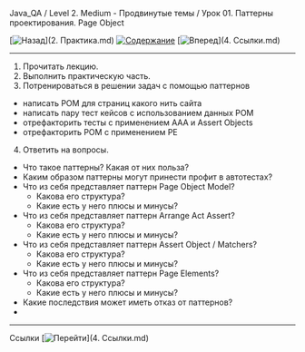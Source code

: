 Java_QA / Level 2. Medium - Продвинутые темы / Урок 01. Паттерны проектирования. Page Object

[![Назад](https://img.shields.io/badge/-%D0%9D%D0%B0%D0%B7%D0%B0%D0%B4-brightgreen)](2. Практика.md)
[![Содержание](https://img.shields.io/badge/-%D0%A1%D0%BE%D0%B4%D0%B5%D1%80%D0%B6%D0%B0%D0%BD%D0%B8%D0%B5-purple)](README.md)
[![Вперед](https://img.shields.io/badge/-%D0%92%D0%BF%D0%B5%D1%80%D0%B5%D0%B4-brightgreen)](4. Ссылки.md)

***

1. Прочитать лекцию.
2. Выполнить практическую часть.
3. Потренироваться в решении задач с помощью паттернов

* написать POM для страниц какого нить сайта
* написать пару тест кейсов с использованием данных POM
* отрефакторить тесты с применением AAA и Assert Objects
* отрефакторить POM с применением PE

4. Ответить на вопросы.

* Что такое паттерны? Какая от них польза?
* Каким образом паттерны могут принести профит в автотестах?
* Что из себя представляет паттерн Page Object Model? 
  * Какова его структура? 
  * Какие есть у него плюсы и минусы?
* Что из себя представляет паттерн Arrange Act Assert? 
  * Какова его структура?
  * Какие есть у него плюсы и минусы?
* Что из себя представляет паттерн Assert Object / Matchers? 
  * Какова его структура?
  * Какие есть у него плюсы и минусы?
* Что из себя представляет паттерн Page Elements? 
  * Какова его структура?
  * Какие есть у него плюсы и минусы?
* Какие последствия может иметь отказ от паттернов?
* 
***

Ссылки [![Перейти](https://img.shields.io/badge/-%D0%9F%D0%B5%D1%80%D0%B5%D0%B9%D1%82%D0%B8-blue)](4. Ссылки.md)